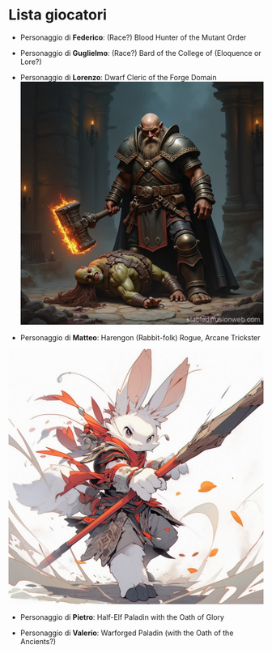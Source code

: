 # Lista giocatori
* Personaggio di **Federico**: (Race?) Blood Hunter of the Mutant Order

* Personaggio di **Guglielmo**: (Race?) Bard of the College of (Eloquence or Lore?)

* Personaggio di **Lorenzo**: Dwarf Cleric of the Forge Domain
![](../img/player/Bearhawk.jpg)
* Personaggio di **Matteo**: Harengon (Rabbit-folk) Rogue, Arcane Trickster

![](../img/player/Niko.jpg)

* Personaggio di **Pietro**: Half-Elf Paladin with the Oath of Glory

* Personaggio di **Valerio**: Warforged Paladin (with the Oath of the Ancients?)
